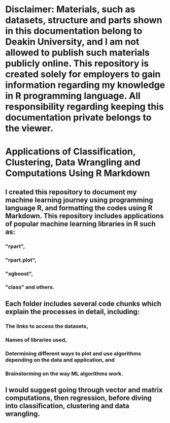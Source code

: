 # Disclaimer: Materials, such as datasets, structure and parts shown in this documentation belong to Deakin University, and I am not allowed to publish such materials publicly online. This repository is created solely for employers to gain information regarding my knowledge in R programming language. All responsibility regarding keeping this documentation private belongs to the viewer.

# Applications of Classification, Clustering, Data Wrangling and Computations Using R Markdown

## I created this repository to document my machine learning journey using programming language R, and formatting the codes using R Markdown. This repository includes applications of popular machine learning libraries in R such as:

### "rpart",
### "rpart.plot",
### "xgboost", 
### "class" and others.



## Each folder includes several code chunks which explain the processes in detail, including:

### The links to access the datasets,
### Names of libraries used,
### Determining different ways to plot and use algorithms depending on the data and application, and
### Brainstorming on the way ML algorithms work.



## I would suggest going through vector and matrix computations, then regression, before diving into classification, clustering and data wrangling.
